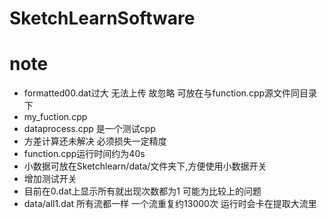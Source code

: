 # SketchLearnSoftware

# note
- formatted00.dat过大 无法上传 故忽略 可放在与function.cpp源文件同目录下
- my_fuction.cpp 
- dataprocess.cpp 是一个测试cpp 
- 方差计算还未解决 必须损失一定精度
- function.cpp运行时间约为40s
- 小数据可放在Sketchlearn/data/文件夹下,方便使用小数据开关
- 增加测试开关
- 目前在0.dat上显示所有就出现次数都为1 可能为比较上的问题
- data/all1.dat 所有流都一样 一个流重复约13000次 运行时会卡在提取大流里